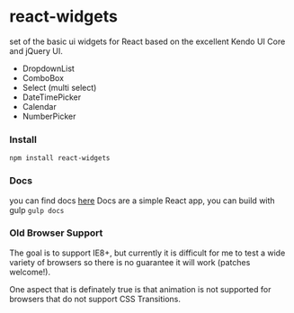 react-widgets
=============

set of the basic ui widgets for React based on the excellent Kendo UI Core and jQuery UI.

- DropdownList
- ComboBox
- Select (multi select)
- DateTimePicker
- Calendar 
- NumberPicker 

### Install

`npm install react-widgets`

### Docs

you can find docs [here](http://theporchrat.github.io/react-widgets/docs/)
Docs are a simple React app, you can build with gulp `gulp docs`

### Old Browser Support

The goal is to support IE8+, but currently it is difficult for me to test a wide variety of browsers so there is no guarantee 
it will work (patches welcome!).

One aspect that is definately true is that animation is not supported for browsers that do not support CSS Transitions.


